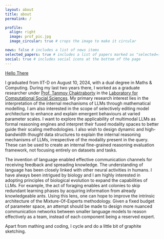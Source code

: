 ```yaml
---
layout: about
title: about
permalink: /

profile:
  align: right
  image: prof_pic.jpg
  image_circular: true # crops the image to make it circular

news: false # includes a list of news items
selected_papers: true # includes a list of papers marked as "selected={true}"
social: true # includes social icons at the bottom of the page
---
```


<!--
<br>
_Hold your head up high_,<br>
_For at the end of the storm,_<br>
_There is a golden sky._<br>
CC: <a href = 'https://www.youtube.com/watch?v=xx0Ru_1zPVk'>YNWA</a>
<br><br><br><br>
-->

<a href = 'https://www.youtube.com/watch?v=rEq1Z0bjdw'> Hello There </a> <br>

I graduated from IIT-D on August 10, 2024, with a dual degree in Maths & Computing. During my last two years there, I worked as a graduate researcher under <a href = 'https://tanmoychak.com/'>Prof. Tanmoy Chaktraborty</a> in the <a href = 'lcs2.in'>Laboratory for Computational Social Sciences</a>. 
My primary research interest lies in the interpretation of the internal mechanisms of LLMs through mathematical modelling. I am also interested in the scope of selectively editing model architecture to enhance and explain emergent behaviours at varied parameter scales. I want to explore the applicability of multimodal LLMs as formal reasoning engines and interpret their fused modality spaces to better guide their scaling methodologies. I also wish to design dynamic and high-bandwidth _thought_ data structures to explain the internal reasoning mechanisms of LLMs, irrespective of the modality present in the query. These can be used to create an internal fine-grained reasoning evaluation framework, not focusing entirely on datasets and tasks. 

The invention of language enabled effective communication channels for receiving feedback and spreading knowledge. The understanding of language has been closely linked with other neural activities in humans. I have always been intrigued by biology and I am highly interested in adopting principles of biological evolution to expand the capabilities of LLMs. For example, the act of foraging enables ant colonies to skip redundant learning phases by acquiring information from already knowledgeable ants. Using this lens, one can hope to improve the intrinsic architecture of the Mixture-Of-Experts methodology. Given a fixed budget of parameter space, an attempt should be made to design more nuanced communication networks between smaller language models to reason effectively as a team, instead of each component being a reserved expert.

Apart from mathing and coding, I cycle and do a little bit of graphite sketching.<br>


<!--
My research interests primarily lie in explaining the behaviour of modern LLMs through mechanistic interpretation and establishing parallels between the biological think-tank (yes, the _squishy brain_) and modern architectures for language modelling. I am working on some cool problems as a quantitative model researcher at <a href = 'wellsfargo.com'>Wells Fargo</a>. The opportunity to re-learn <a href = 'https://www.math.uchicago.edu/~lawler/finbook.pdf'> math </a> fundamentals is surely refreshing. (But my heart still lies inside a neural net). <br>
-->


<!--
I also follow Chelsea F.C. and am an active <a href = 'https://fantasy.premierleague.com/entry/7736456/history'> FPL </a> player.<br>
Do message me at any of my contact points if you want to talk about NLP, <a href = 'https://www.youtube.com/watch?v=9XIuBCFNBFw'> Progressive Rock</a> or <a href = 'https://www.youtube.com/watch?v=sJQ_QvNGhHc'>The Big Bang Theory</a>.
-->


<!--Put your address / P.O. box / other info right below your picture. You can also disable any of these elements by editing `profile` property of the YAML header of your `_pages/about.md`. Edit `_bibliography/papers.bib` and Jekyll will render your [publications page](/al-folio/publications/) automatically.-->

<!--Link to your social media connections, too. This theme is set up to use [Font Awesome icons](https://fontawesome.com/) and [Academicons](https://jpswalsh.github.io/academicons/), like the ones below. Add your Facebook, Twitter, LinkedIn, Google Scholar, or just disable all of them.-->

